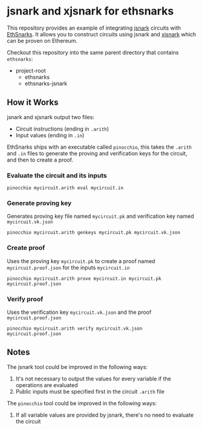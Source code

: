 # jsnark and xjsnark for ethsnarks

This repository provides an example of integrating [jsnark](https://github.com/akosba/jsnark) circuits with [EthSnarks](http://github.com/HarryR/ethsnarks). It allows you to construct circuits using jsnark and [xjsnark](https://github.com/akosba/xjsnark) which can be proven on Ethereum.

Checkout this repository into the same parent directory that contains `ethsnarks`:

 * project-root
   * ethsnarks
   * ethsnarks-jsnark

## How it Works

jsnark and xjsnark output two files:

  * Circuit instructions (ending in `.arith`)
  * Input values (ending in `.in`)

EthSnarks ships with an executable called `pinocchio`, this takes the `.arith` and `.in` files to generate the proving and verification keys for the circuit, and then to create a proof.

### Evaluate the circuit and its inputs

	pinocchio mycircuit.arith eval mycircuit.in

### Generate proving key

Generates proving key file named `mycircuit.pk` and verification key named `mycircuit.vk.json`

	pinocchio mycircuit.arith genkeys mycircuit.pk mycircuit.vk.json

### Create proof

Uses the proving key `mycircuit.pk` to create a proof named `mycircuit.proof.json` for the inputs `mycircuit.in`

	pinocchio mycircuit.arith prove mycircuit.in mycircuit.pk mycircuit.proof.json

### Verify proof

Uses the verification key `mycircuit.vk.json` and the proof `mycircuit.proof.json`

	pinocchio mycircuit.arith verify mycircuit.vk.json mycircuit.proof.json


## Notes

The jsnark tool could be improved in the following ways:

 1. It's not necessary to output the values for every variable if the operations are evaluated
 2. Public inputs must be specified first in the circuit `.arith` file

The `pinocchio` tool could be improved in the following ways:

 1. If all variable values are provided by jsnark, there's no need to evaluate the circuit
